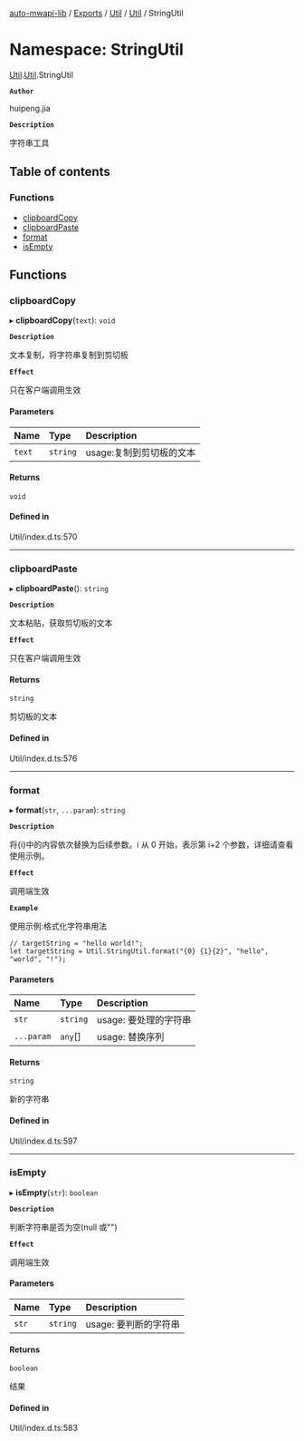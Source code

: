 [auto-mwapi-lib](../README.md) / [Exports](../modules.md) / [Util](Util.md) / [Util](Util.Util.md) / StringUtil

# Namespace: StringUtil

[Util](Util.md).[Util](Util.Util.md).StringUtil

**`Author`**

huipeng.jia

**`Description`**

字符串工具

## Table of contents

### Functions

- [clipboardCopy](Util.Util.StringUtil.md#clipboardcopy)
- [clipboardPaste](Util.Util.StringUtil.md#clipboardpaste)
- [format](Util.Util.StringUtil.md#format)
- [isEmpty](Util.Util.StringUtil.md#isempty)

## Functions

### clipboardCopy

▸ **clipboardCopy**(`text`): `void`

**`Description`**

文本复制，将字符串复制到剪切板

**`Effect`**

只在客户端调用生效

#### Parameters

| Name   | Type     | Description              |
| :----- | :------- | :----------------------- |
| `text` | `string` | usage:复制到剪切板的文本 |

#### Returns

`void`

#### Defined in

Util/index.d.ts:570

---

### clipboardPaste

▸ **clipboardPaste**(): `string`

**`Description`**

文本粘贴，获取剪切板的文本

**`Effect`**

只在客户端调用生效

#### Returns

`string`

剪切板的文本

#### Defined in

Util/index.d.ts:576

---

### format

▸ **format**(`str`, `...param`): `string`

**`Description`**

将{i}中的内容依次替换为后续参数。i 从 0 开始，表示第 i+2 个参数，详细请查看使用示例。

**`Effect`**

调用端生效

**`Example`**

使用示例:格式化字符串用法

```
// targetString = "hello world!";
let targetString = Util.StringUtil.format("{0} {1}{2}", "hello", "world", "!");
```

#### Parameters

| Name       | Type     | Description           |
| :--------- | :------- | :-------------------- |
| `str`      | `string` | usage: 要处理的字符串 |
| `...param` | `any`[]  | usage: 替换序列       |

#### Returns

`string`

新的字符串

#### Defined in

Util/index.d.ts:597

---

### isEmpty

▸ **isEmpty**(`str`): `boolean`

**`Description`**

判断字符串是否为空(null 或"")

**`Effect`**

调用端生效

#### Parameters

| Name  | Type     | Description           |
| :---- | :------- | :-------------------- |
| `str` | `string` | usage: 要判断的字符串 |

#### Returns

`boolean`

结果

#### Defined in

Util/index.d.ts:583
